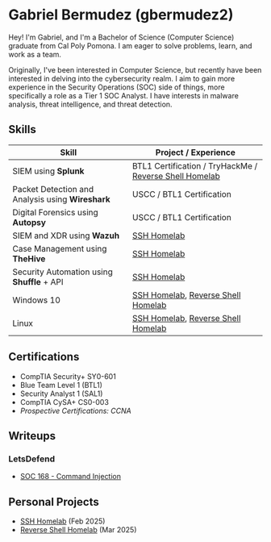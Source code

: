 # Gabriel Bermudez (gbermudez2)

Hey! I'm Gabriel, and I'm a Bachelor of Science (Computer Science) graduate from Cal Poly Pomona. I am eager to solve problems, learn, and work as a team.

Originally, I've been interested in Computer Science, but recently have been interested in delving into the cybersecurity realm. I aim to gain more experience in the Security Operations (SOC) side of things, more specifically a role as a Tier 1 SOC Analyst. I have interests in malware analysis, threat intelligence, and threat detection.

## Skills

| Skill                                             | Project / Experience         |
|---------------------------------------------------|----------------------------|
| SIEM using **Splunk**                             | BTL1 Certification / TryHackMe / [Reverse Shell Homelab](https://github.com/gbermudez2/Reverse-Shell-Detection-Homelab) |
| Packet Detection and Analysis using **Wireshark** | USCC / BTL1 Certification |
| Digital Forensics using **Autopsy**               | USCC / BTL1 Certification |
| SIEM and XDR using **Wazuh**                      | [SSH Homelab](https://github.com/gbermudez2/SSH-Detection-SOC-Homelab/tree/main) |
| Case Management using **TheHive**                 | [SSH Homelab](https://github.com/gbermudez2/SSH-Detection-SOC-Homelab/tree/main) |
| Security Automation using **Shuffle** + API       | [SSH Homelab](https://github.com/gbermudez2/SSH-Detection-SOC-Homelab/tree/main) |
| Windows 10                                        | [SSH Homelab](https://github.com/gbermudez2/SSH-Detection-SOC-Homelab/tree/main), [Reverse Shell Homelab](https://github.com/gbermudez2/Reverse-Shell-Detection-Homelab) |
| Linux                                             | [SSH Homelab](https://github.com/gbermudez2/SSH-Detection-SOC-Homelab/tree/main), [Reverse Shell Homelab](https://github.com/gbermudez2/Reverse-Shell-Detection-Homelab) |

## Certifications

- CompTIA Security+ SY0-601
- Blue Team Level 1 (BTL1)
- Security Analyst 1 (SAL1)
- CompTIA CySA+ CS0-003
- _Prospective Certifications: CCNA_

## Writeups
### LetsDefend

- [SOC 168 - Command Injection](/writeups/soc168/)

## Personal Projects

- [SSH Homelab](https://github.com/gbermudez2/SSH-Detection-SOC-Homelab/tree/main) (Feb 2025)
- [Reverse Shell Homelab](https://github.com/gbermudez2/Reverse-Shell-Detection-Homelab) (Mar 2025)
